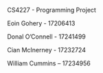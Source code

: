 CS4227 - Programming Project

Eoin Gohery - 17206413

Donal O’Connell - 17241499

Cian McInerney - 17232724

William Cummins – 17234956
